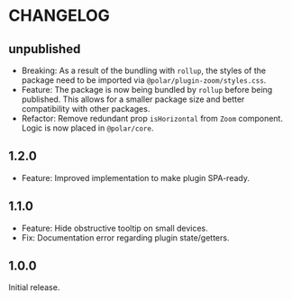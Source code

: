 # CHANGELOG

## unpublished

- Breaking: As a result of the bundling with `rollup`, the styles of the package need to be imported via `@polar/plugin-zoom/styles.css`.
- Feature: The package is now being bundled by `rollup` before being published. This allows for a smaller package size and better compatibility with other packages.
- Refactor: Remove redundant prop `isHorizontal` from `Zoom` component. Logic is now placed in `@polar/core`.

## 1.2.0

- Feature: Improved implementation to make plugin SPA-ready.

## 1.1.0

- Feature: Hide obstructive tooltip on small devices.
- Fix: Documentation error regarding plugin state/getters.

## 1.0.0

Initial release.
